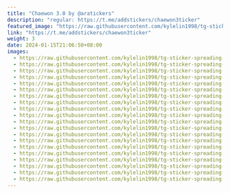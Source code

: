 ```yaml
---
title: "Chaewon 3.0 by @aratickers"
description: "regular: https://t.me/addstickers/chaewon3ticker"
featured_image: "https://raw.githubusercontent.com/kylelin1998/tg-sticker-spreading-worldwide-images/main/img/d6996047-648b-4de6-b336-944b0fed9f7d.jpg"
link: "https://t.me/addstickers/chaewon3ticker"
weight: 3
date: 2024-01-15T21:06:50+08:00
images:
  - https://raw.githubusercontent.com/kylelin1998/tg-sticker-spreading-worldwide-images/main/img/d6996047-648b-4de6-b336-944b0fed9f7d.jpg
  - https://raw.githubusercontent.com/kylelin1998/tg-sticker-spreading-worldwide-images/main/img/7bcf12f8-c6ff-4836-8334-fcebe9698ade.jpg
  - https://raw.githubusercontent.com/kylelin1998/tg-sticker-spreading-worldwide-images/main/img/fae607e2-d97a-454d-a5a0-3bd28b45a609.jpg
  - https://raw.githubusercontent.com/kylelin1998/tg-sticker-spreading-worldwide-images/main/img/7e6c7678-1c09-4ce9-b840-cfe6a929ff69.jpg
  - https://raw.githubusercontent.com/kylelin1998/tg-sticker-spreading-worldwide-images/main/img/6f9c344c-9fcd-4ab8-8001-c6466155eb40.jpg
  - https://raw.githubusercontent.com/kylelin1998/tg-sticker-spreading-worldwide-images/main/img/b236dc0f-f64b-447d-8ab8-c0e731bc2ae4.jpg
  - https://raw.githubusercontent.com/kylelin1998/tg-sticker-spreading-worldwide-images/main/img/4ed8c804-2be7-45af-8a80-fc1a642ce3cd.jpg
  - https://raw.githubusercontent.com/kylelin1998/tg-sticker-spreading-worldwide-images/main/img/a2f35d57-cdb0-4716-ba11-1c70e4085197.jpg
  - https://raw.githubusercontent.com/kylelin1998/tg-sticker-spreading-worldwide-images/main/img/07c8f2b2-486a-437a-9911-7ede8e78bd05.jpg
  - https://raw.githubusercontent.com/kylelin1998/tg-sticker-spreading-worldwide-images/main/img/2660202c-6c51-49c1-bdfa-2414b7502e2d.jpg
  - https://raw.githubusercontent.com/kylelin1998/tg-sticker-spreading-worldwide-images/main/img/e5a60d4c-9a4e-4444-b1be-77e71cb7988a.jpg
  - https://raw.githubusercontent.com/kylelin1998/tg-sticker-spreading-worldwide-images/main/img/b4ed0ea3-6e5b-4b69-bbb9-96bb1617240d.jpg
  - https://raw.githubusercontent.com/kylelin1998/tg-sticker-spreading-worldwide-images/main/img/f8693df7-3856-4a99-897b-de66117251d6.jpg
  - https://raw.githubusercontent.com/kylelin1998/tg-sticker-spreading-worldwide-images/main/img/e3ebeabf-b432-4d8e-a471-eafc00ae9186.jpg
  - https://raw.githubusercontent.com/kylelin1998/tg-sticker-spreading-worldwide-images/main/img/20b35d5f-080d-4306-b0c8-d993f224a389.jpg
  - https://raw.githubusercontent.com/kylelin1998/tg-sticker-spreading-worldwide-images/main/img/6d15fd5d-e2ef-48e5-8453-8d1061decf0a.jpg
  - https://raw.githubusercontent.com/kylelin1998/tg-sticker-spreading-worldwide-images/main/img/f1872a7d-3b31-4ddc-bb77-a515a8565ec6.jpg
  - https://raw.githubusercontent.com/kylelin1998/tg-sticker-spreading-worldwide-images/main/img/ca68c9a9-479e-4b95-9240-57c1d9d09f50.jpg
  - https://raw.githubusercontent.com/kylelin1998/tg-sticker-spreading-worldwide-images/main/img/c37cc03d-c87d-49dd-8d4b-bb3dbba29e39.jpg
  - https://raw.githubusercontent.com/kylelin1998/tg-sticker-spreading-worldwide-images/main/img/d227c571-473b-4774-a34d-04e0dd87381b.jpg
---
```

